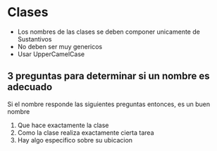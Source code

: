 # Clases

- Los nombres de las clases se deben componer unicamente de Sustantivos
- No deben ser muy genericos
- Usar UpperCamelCase

## 3 preguntas para determinar si un nombre es adecuado

Si el nombre responde las siguientes preguntas entonces, es un buen nombre

1. Que hace exactamente la clase
2. Como la clase realiza exactamente cierta tarea
3. Hay algo especifico sobre su ubicacion
